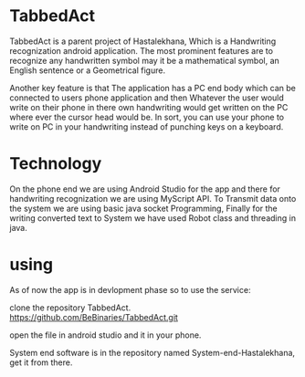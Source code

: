 # TabbedAct

TabbedAct is a parent project of Hastalekhana, Which is a Handwriting recognization android application. The most prominent features are to recognize any handwritten symbol may it be a mathematical symbol, an English sentence or a Geometrical figure. 

Another key feature is that The application has a PC end body which can be connected to users phone application and then Whatever the user would write on their phone in there own handwriting would get written on the PC where ever the cursor head would be.
In sort, you can use your phone to write on PC in your handwriting instead of punching keys on a keyboard.


# Technology

On the phone end we are using Android Studio for the app and there for handwriting recognization we are using MyScript API. To Transmit data onto the system we are using basic java socket Programming, Finally for the writing converted text to System we have used Robot class and threading in java.



# using
As of now the app is in devlopment phase so to use the service:

  clone the repository TabbedAct. https://github.com/BeBinaries/TabbedAct.git
  
  open the file in android studio and it in your phone.
  
  System end software is in the repository named System-end-Hastalekhana, get it from there.
